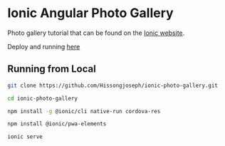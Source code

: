 # Ionic Angular Photo Gallery

Photo gallery tutorial that can be found on the [Ionic website](https://ionicframework.com/docs/angular/your-first-app).

Deploy and running [here](https://picgallery-4b221.web.app/tabs/tab2)

## Running from Local


```bash
git clone https://github.com/Hissongjoseph/ionic-photo-gallery.git

cd ionic-photo-gallery

npm install -g @ionic/cli native-run cordova-res

npm install @ionic/pwa-elements

ionic serve
```

